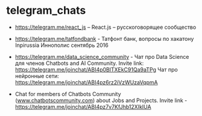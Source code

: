 # telegram_chats

* https://telegram.me/react_js – React.js – русскоговорящее сообщество
* https://telegram.me/tatfondbank - Татфонт банк, вопросы по хакатону Inpirussia Иннополис сентябрь 2016
* https://telegram.me/data_science_community - Чат про Data Science для членов Chatbots and AI Community.
  Invite link: https://telegram.me/joinchat/ABI4p0BlTXEkC91Qa9aTPg
  Чат про нейронные сети: https://telegram.me/joinchat/ABI4pz6rz2iVzWUzaVqpmA
  
* Chat for members of Chatbots Community (www.chatbotscommunity.com) about Jobs and Projects. Invite link - https://telegram.me/joinchat/ABI4pz7v7KfJhb12XIkIUA
